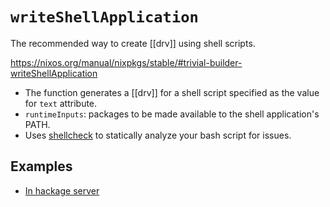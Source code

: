 # `writeShellApplication`

The recommended way to create [[drv]] using shell scripts.

https://nixos.org/manual/nixpkgs/stable/#trivial-builder-writeShellApplication

- The function generates a [[drv]] for a shell script specified as the value for `text` attribute. 
- `runtimeInputs`: packages to be made available to the shell application's PATH.
- Uses [shellcheck](https://github.com/koalaman/shellcheck) to statically analyze your bash script for issues.

## Examples

- [In hackage server](https://github.com/srid/haskell-flake/discussions/330)
